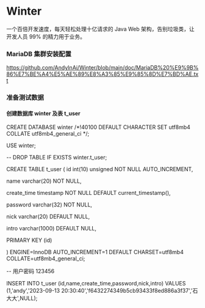 
# Winter
一个百倍开发速度，每天轻松处理十亿请求的 Java Web 架构，告别垃圾类，让开发人员 99% 的精力用于业务。

### MariaDB 集群安装配置 

<https://github.com/AndyInAi/Winter/blob/main/doc/MariaDB%20%E9%9B%86%E7%BE%A4%E5%AE%89%E8%A3%85%E9%85%8D%E7%BD%AE.txt>

### 准备测试数据

#### 创建数据库 winter 及表 t_user 

CREATE DATABASE winter /*!40100 DEFAULT CHARACTER SET utf8mb4 COLLATE utf8mb4_general_ci */;

USE winter;

-- DROP TABLE IF EXISTS winter.t_user;

CREATE TABLE t_user (
  id int(10) unsigned NOT NULL AUTO_INCREMENT,
  
  name varchar(20) NOT NULL,
  
  create_time timestamp NOT NULL DEFAULT current_timestamp(),
  
  password varchar(32) NOT NULL,
  
  nick varchar(20) DEFAULT NULL,
  
  intro varchar(1000) DEFAULT NULL,
  
  PRIMARY KEY (id)
  
) ENGINE=InnoDB AUTO_INCREMENT=1 DEFAULT CHARSET=utf8mb4 COLLATE=utf8mb4_general_ci;

-- 用户密码 123456


INSERT INTO t_user (id,name,create_time,password,nick,intro) VALUES  (1,'andy','2023-09-13 20:30:40','f6432274349b5cb93433f8ed886a3f37','石大大',NULL);
